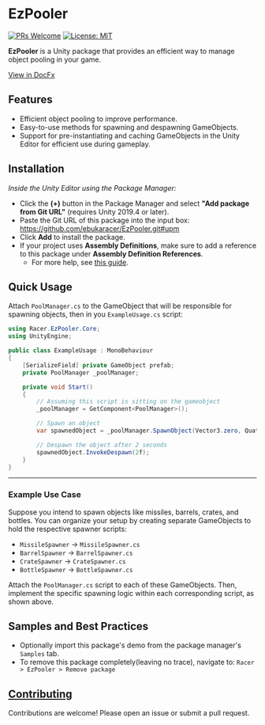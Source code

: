 # EzPooler
[![PRs Welcome](https://img.shields.io/badge/PRs-welcome-blue)](http://makeapullrequest.com) [![License: MIT](https://img.shields.io/badge/License-MIT-blue)](https://ebukaracer.github.io/ebukaracer/md/LICENSE.html)

**EzPooler** is a Unity package that provides an efficient way to manage object pooling in your game.

 [View in DocFx](https://ebukaracer.github.io/EzPooler)
 
## Features  
- Efficient object pooling to improve performance.  
- Easy-to-use methods for spawning and despawning GameObjects. 
- Support for pre-instantiating and caching GameObjects in the Unity Editor for efficient use during gameplay.

## Installation
_Inside the Unity Editor using the Package Manager:_
- Click the **(+)** button in the Package Manager and select **"Add package from Git URL"** (requires Unity 2019.4 or later).
-  Paste the Git URL of this package into the input box:  https://github.com/ebukaracer/EzPooler.git#upm
-  Click **Add** to install the package.
-  If your project uses **Assembly Definitions**, make sure to add a reference to this package under **Assembly Definition References**. 
    - For more help, see [this guide](https://ebukaracer.github.io/ebukaracer/md/SETUPGUIDE.html).

## Quick Usage
Attach `PoolManager.cs` to the GameObject that will be responsible for spawning objects, then in you `ExampleUsage.cs` script:
```csharp
using Racer.EzPooler.Core;
using UnityEngine;

public class ExampleUsage : MonoBehaviour
{
    [SerializeField] private GameObject prefab;
    private PoolManager _poolManager;

    private void Start()
    {    
	    // Assuming this script is sitting on the gameobject
        _poolManager = GetComponent<PoolManager>();

        // Spawn an object
        var spawnedObject = _poolManager.SpawnObject(Vector3.zero, Quaternion.identity);

        // Despawn the object after 2 seconds
        spawnedObject.InvokeDespawn(2f);
    }
}
```

---
### Example Use Case
Suppose you intend to spawn objects like missiles, barrels, crates, and bottles. You can organize your setup by creating separate GameObjects to hold the respective spawner scripts:

- `MissileSpawner` → `MissileSpawner.cs`
- `BarrelSpawner` → `BarrelSpawner.cs`
- `CrateSpawner` → `CrateSpawner.cs`
- `BottleSpawner` → `BottleSpawner.cs`

Attach the `PoolManager.cs` script to each of these GameObjects. Then, implement the specific spawning logic within each corresponding script, as shown above.

## Samples and Best Practices
- Optionally import this package's demo from the package manager's `Samples` tab.
- To remove this package completely(leaving no trace), navigate to: `Racer > EzPooler > Remove package`

## [Contributing](https://ebukaracer.github.io/ebukaracer/md/CONTRIBUTING.html) 
Contributions are welcome! Please open an issue or submit a pull request.